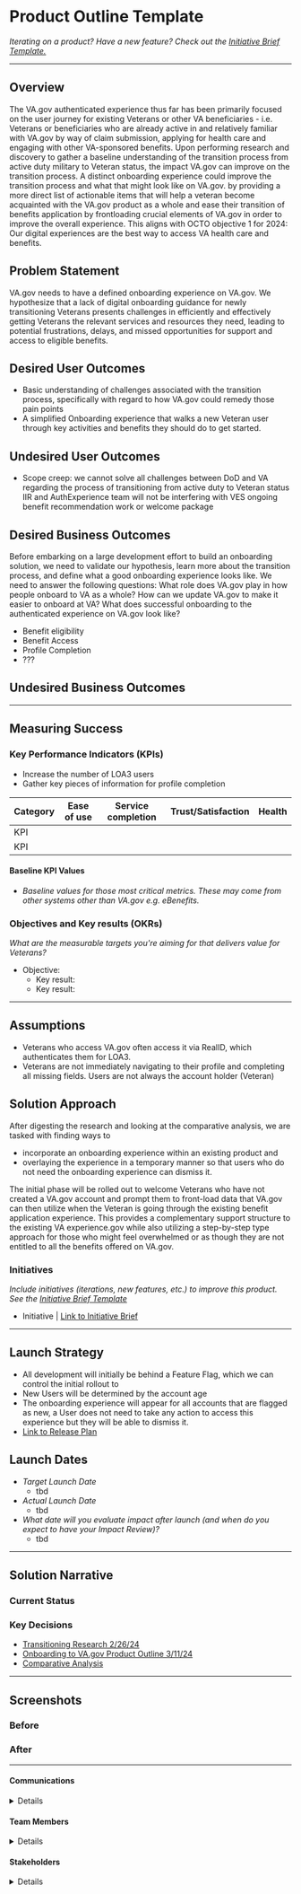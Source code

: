 
# Product Outline Template
*Iterating on a product? Have a new feature? Check out the [Initiative Brief Template.](https://bit.ly/initiative-brief-template)*

---

## Overview
The VA.gov authenticated experience thus far has been primarily focused on the user journey for existing Veterans or other VA beneficiaries - i.e. Veterans or beneficiaries who are already active in and relatively familiar with VA.gov by way of claim submission, applying for health care and engaging with other VA-sponsored benefits. Upon performing research and discovery to gather a baseline understanding of the transition process from active duty military to Veteran status, the impact VA.gov can improve on the transition process. A distinct onboarding experience could improve the transition process and what that might look like on VA.gov. by providing a more direct list of actionable items that will help a veteran become acquainted with the VA.gov product as a whole and ease their transition of benefits application by frontloading crucial elements of VA.gov in order to improve the overall experience. 
This aligns with OCTO objective 1 for 2024: Our digital experiences are the best way to access VA health care and benefits.

## Problem Statement
VA.gov needs to have a defined onboarding experience on VA.gov. We hypothesize that a lack of digital onboarding guidance for newly transitioning Veterans presents challenges in efficiently and effectively getting Veterans the relevant services and resources they need, leading to potential frustrations, delays, and missed opportunities for support and access to eligible benefits.

## Desired User Outcomes

- Basic understanding of challenges associated with the transition process, specifically with regard to how VA.gov could remedy those pain points
- A simplified Onboarding experience that walks a new Veteran user through key activities and benefits they should do to get started.

## Undesired User Outcomes
- Scope creep: we cannot solve all challenges between DoD and VA regarding the process of transitioning from active duty to Veteran status
IIR and AuthExperience team will not be interfering with VES ongoing benefit recommendation work or welcome package

## Desired Business Outcomes

Before embarking on a large development effort to build an onboarding solution, we need to validate our hypothesis, learn more about the transition process, and define what a good onboarding experience looks like.
We need to answer the following questions:
What role does VA.gov play in how people onboard to VA as a whole?
How can we update VA.gov to make it easier to onboard at VA?
What does successful onboarding to the authenticated experience on VA.gov look like?
- Benefit eligibility
- Benefit Access
- Profile Completion
- ???

## Undesired Business Outcomes


---
## Measuring Success


### Key Performance Indicators (KPIs)
- Increase the number of LOA3 users
- Gather key pieces of information for profile completion 


| Category | Ease of use | Service completion | Trust/Satisfaction | Health |
|----------|-------------|--------------------|--------------------|--------|
| KPI      |             |                    |                    |        |
| KPI      |             |                    |                    |        |

#### Baseline KPI Values
* _Baseline values for those most critical metrics. These may come from other systems other than VA.gov e.g. eBenefits._

### Objectives and Key results (OKRs)
_What are the measurable targets you're aiming for that delivers value for Veterans?_

- Objective:
  - Key result: 
  - Key result: 


---

## Assumptions
- Veterans who access VA.gov often access it via RealID, which authenticates them for LOA3.
- Veterans are not immediately navigating to their profile and completing all missing fields.
Users are not always the account holder (Veteran) 


## Solution Approach
After digesting the research and looking at the comparative analysis, we are tasked with finding ways to 
- incorporate an onboarding experience within an existing product and 
- overlaying the experience in a temporary manner so that users who do not need the onboarding experience can dismiss it. 

The initial phase will be rolled out to welcome Veterans who have not created a VA.gov account and prompt them to front-load data that VA.gov can then utilize when the Veteran is going through the existing benefit application experience. This provides a complementary support structure to the existing VA experience.gov while also utilizing a step-by-step type approach for those who might feel overwhelmed or as though they are not entitled to all the benefits offered on VA.gov.

### Initiatives
*Include initiatives (iterations, new features, etc.) to improve this product. See the [Initiative Brief Template](https://github.com/department-of-veterans-affairs/va.gov-team/blob/master/teams/vsa/product/initiative-brief-template.md)*

- Initiative | [Link to Initiative Brief](#)

--- 

## Launch Strategy
- All development will initially be behind a Feature Flag, which we can control the initial rollout to
- New Users will be determined by the account age
- The onboarding experience will appear for all accounts that are flagged as new, a User does not need to take any action to access this experience but they will be able to dismiss it.
- [Link to Release Plan](https://github.com/department-of-veterans-affairs/va.gov-team/blob/master/platform/product-management/release-plan-template.md)

## Launch Dates
- *Target Launch Date*
  - tbd
- *Actual Launch Date* 
  - tbd
- *What date will you evaluate impact after launch (and when do you expect to have your Impact Review)?*
  - tbd

---

## Solution Narrative

### Current Status

### Key Decisions
- [Transitioning Research 2/26/24](https://github.com/department-of-veterans-affairs/va.gov-team/blob/master/products/identity-personalization/onboarding/discovery-research/research-review.md)
- [Onboarding to VA.gov Product Outline 3/11/24](https://github.com/department-of-veterans-affairs/va.gov-team/tree/master/products/identity-personalization/onboarding)
- [Comparative Analysis ](https://github.com/department-of-veterans-affairs/va.gov-team/blob/master/products/identity-personalization/onboarding/discovery-research/comparative-analysis.md)
---
   
## Screenshots

### Before

### After

---

#### Communications

<details>

- Team Name: Iterate Innovate & Run
- GitHub Label: Veteran Onboarding
- Slack channel: [#iir-product-teams-public](https://dsva.slack.com/archives/C05RJS5DANT) 
			
</details>

#### Team Members

<details>
 
 - DEPO Lead: Jeff Barnes
 - PM: Kat Kufalk, Oddball
 - Engineering: Adam King, Oddball;
                Nick Sayre, AdHoc;
                John Rodriguez, AdHoc
 - Research/Design: Liza McRuer, AdHoc
 
</details>


#### Stakeholders

<details>
 
-   VES
-   VA mobile team
-   VHA and health modernization teams (MHV on VA.gov)
 
 
</details>
